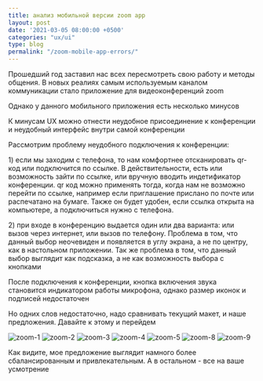 ```yaml
---
title: анализ мобильной версии zoom app
layout: post
date: '2021-03-05 08:00:00 +0500'
categories: "ux/ui"
type: blog
permalink: "/zoom-mobile-app-errors/"
---
```

<p>Прошедший год заставил нас всех пересмотреть свою работу и методы общения. В новых реалиях самым используемым каналом коммуникации стало приложение для видеоконференций zoom</p>
<p>Однако у данного мобильного приложения есть несколько минусов</p>
<p>К минусам UX можно отнести неудобное присоединение к конференции и неудобный интерфейс внутри самой конференции</p>
<p>Рассмотрим проблему неудобного подключения к конференции:</p>
<p>1) если мы заходим с телефона, то нам комфортнее отсканировать qr-код или подключится по ссылке. В действительности, есть или возможность зайти по ссылке, или вручную вводить индетификатор конференции. qr код можно применять тогда, когда нам не возможно перейти по ссылке, например если приглашение прислано по почте или распечатано на бумаге. Также он будет удобен, если ссылка открыта на компьютере, а подключиться нужно с телефона.</p>
<p>2) при входе в конференцию выдается один или два варианта: или вызов через интернет, или вызов по телефону. Проблема в том, что данный выбор неочевиден и появляется в углу экрана, а не по центру, как в настольном приложении. Так же проблема в том, что данный выбор выглядит как подсказка, а не как возможность выбора с кнопками</p>
<p>После подключения к конференции, кнопка включения звука становится индикатором работы микрофона, однако размер иконок и подписей недостаточен</p>
<p>Но одних слов недостаточно, надо сравнивать текущий макет, и наше предложения. Давайте к этому и перейдем</p>
<img alt='zoom-1' src='{{site.url}}/img/posts/2_1.png'>
<img alt='zoom-2' src='{{site.url}}/img/posts/2_2.png'>
<img alt='zoom-3' src='{{site.url}}/img/posts/2_3.png'>
<img alt='zoom-4' src='{{site.url}}/img/posts/2_4.png'>
<img alt='zoom-5' src='{{site.url}}/img/posts/2_5.png'>
<img alt='zoom-8' src='{{site.url}}/img/posts/2_8.png'>
<img alt='zoom-9' src='{{site.url}}/img/posts/2_9.png'>
<p>Как видите, мое предложение выглядит намного более сбалансированным и привлекательным. А в остальном - все на ваше усмотрение</p>
